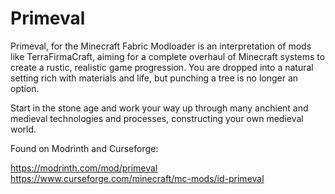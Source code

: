 # Primeval

Primeval, for the Minecraft Fabric Modloader is an interpretation of mods like TerraFirmaCraft, aiming for a complete overhaul of Minecraft systems to create a rustic, realistic game progression. You are dropped into a natural setting rich with materials and life, but punching a tree is no longer an option. 

Start in the stone age and work your way up through many anchient and medieval technologies and processes, constructing your own medieval world.

Found on Modrinth and Curseforge:

https://modrinth.com/mod/primeval
https://www.curseforge.com/minecraft/mc-mods/id-primeval


